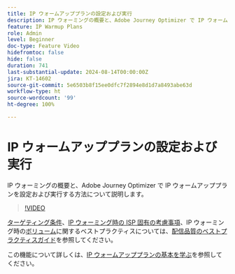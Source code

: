 ```yaml
---
title: IP ウォームアッププランの設定および実行
description: IP ウォーミングの概要と、Adobe Journey Optimizer で IP ウォームアッププランを設定および実行する方法について説明します。
feature: IP Warmup Plans
role: Admin
level: Beginner
doc-type: Feature Video
hidefromtoc: false
hide: false
duration: 741
last-substantial-update: 2024-08-14T00:00:00Z
jira: KT-14602
source-git-commit: 5e6503b8f15ee0dfc7f2894e8d1d7a8493abe63d
workflow-type: ht
source-wordcount: '99'
ht-degree: 100%

---
```



# IP ウォームアッププランの設定および実行

IP ウォーミングの概要と、Adobe Journey Optimizer で IP ウォームアッププランを設定および実行する方法について説明します。

>[!VIDEO](https://video.tv.adobe.com/v/3453841/?learn=on&captions=jpn)

[ターゲティング条件](https://experienceleague.adobe.com/ja/docs/deliverability-learn/deliverability-best-practice-guide/transition-process/targeting-criteria)、[IP ウォーミング時の ISP 固有の考慮事項](https://experienceleague.adobe.com/ja/docs/deliverability-learn/deliverability-best-practice-guide/transition-process/isp-specific-considerations-during-ip-warming)、IP ウォーミング時の[ボリューム](https://experienceleague.adobe.com/ja/docs/deliverability-learn/deliverability-best-practice-guide/transition-process/volume)に関するベストプラクティスについては、[配信品質のベストプラクティスガイド](https://experienceleague.adobe.com/ja/docs/deliverability-learn/deliverability-best-practice-guide/introduction)を参照してください。

この機能について詳しくは、[IP ウォームアッププランの基本を学ぶ](https://experienceleague.adobe.com/ja/docs/journey-optimizer/using/configuration/implement-ip-warmup-plan/ip-warmup-gs)を参照してください。
